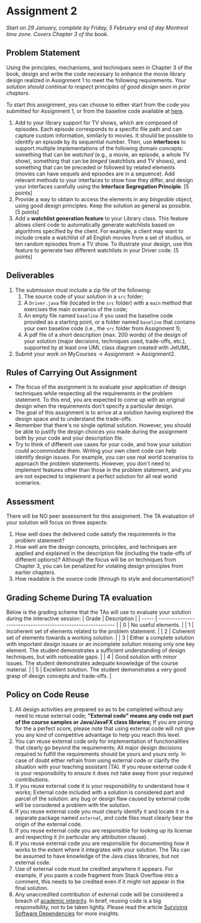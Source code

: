 # Assignment 2

*Start on 29 January, complete by Friday, 5 February end of day Montreal time zone. Covers Chapter 3 of the book.*

## Problem Statement

Using the principles, mechanisms, and techniques seen in Chapter 3 of the book, design and write the code necessary to enhance the movie library design realized in Assignment 1 to meet the following requirements. *Your solution should continue to respect principles of good design seen in prior chapters.*

To start this assignment, you can choose to either start from the code you submitted for Assignment 1, or from the baseline code available at [here](https://gitlab.cs.mcgill.ca/jguo/COMP303_Winter2021/-/tree/main/Assignments/Assignment-2/assignment2_baseline).

1. Add to your library support for TV shows, which are composed of episodes. Each episode corresponds to a specific file path and can capture custom information, similarly to movies. It should be possible to identify an episode by its sequential number. Then, use **interfaces** to support multiple implementations of the following domain concepts: something that can be *watched* (e.g., a movie, an episode, a whole TV show), something that can be *binged* (watchlists and TV shows), and something that can be preceded or followed by related elements (movies can have sequels and episodes are in a sequence). Add relevant methods to your interfaces to show how they differ, and design your interfaces carefully using the **Interface Segregation Principle**. [5 points]
2. Provide a way to obtain to access the elements in any *bingeable* object, using good design principles. Keep the solution as general as possible. [5 points]
3. Add a **watchlist generation feature** to your Library class. This feature allows client code to automatically generate watchlists based on algorithms specified by the client. For example, a client may want to include create a watchlist of all English movies from a set of studios, or ten random episodes from a TV show. To illustrate your design, use this feature to generate two different watchlists in your Driver code. [5 points]

## Deliverables

1. The submission must include a zip file of the following:
   1. The source code of your solution in a `src` folder;
   2. A `Driver.java` file (located in the `src` folder) with a `main` method that exercises the main scenarios of the code;
   3. An empty file named `baseline` if you used the baseline code provided as a starting point, or a folder named `baseline` that contains your own baseline code (i.e., the `src` folder from Assignment 1);
   4. A pdf file of a short description (max. 200 words) of the design of your solution (major decisions, techniques used, trade-offs, etc.), supported by at least one UML class diagram created with JetUML.
2. Submit your work on MyCourses -> Assignment -> Assignment2.

## Rules of Carrying Out Assignment

* The focus of the assignment is to evaluate your application of design techniques while respecting all the requirements in the problem statement. To this end, you are expected to come up with an original design when the requirements don't specify a particular design.
* The goal of this assignment is to arrive at a solution having explored the design space and to understand the trade-offs.
* Remember that there's no single optimal solution. However, you should be able to justify the design choices you made during the assignment both by your code and your description file.
* Try to think of different use cases for your code, and how your solution could accommodate them. Writing your own client code can help identify design issues. For example, you can use real world scenarios to approach the problem statements. However, you don't need to implement features other than those in the problem statement, and you are not expected to implement a perfect solution for all real world scenarios.

## Assessment

There will be NO peer assessment for this assignment. The TA evaluation of your solution will focus on three aspects:

1. How well does the delivered code satisfy the requirements in the problem statement?
2. How well are the design concepts, principles, and techniques are applied and explained in the description file (including the trade-offs of different options)? Although the focus will be on techniques from Chapter 3, you can be penalized for violating design principles from earlier chapters.
3. How readable is the source code (through its style and documentation)?

## Grading Scheme During TA evaluation

Below is the grading scheme that the TAs will use to evaluate your solution during the interactive session:
| Grade | Description                                                  |
| ----- | ------------------------------------------------------------ |
| 0     | No useful elements.                                          |
| 1     | Incoherent set of elements related to the problem statement. |
| 2     | Coherent set of elements towards a working solution.         |
| 3     | Either a complete solution with important design issues or an incomplete solution missing only one key element. The student demonstrates a sufficient understanding of design techniques, but with noticeable gaps. |
| 4     | Good solution with minor issues. The student demonstrates adequate knowledge of the course material. |
| 5     | Excellent solution. The student demonstrates a very good grasp of design concepts and trade-offs. |

## Policy on Code Reuse

1. All design activities are prepared so as to be completed without any need to reuse external code; **"External code" means any code not part of the course samples or Java/JavaFX class libraries;** If you are pining for the a perfect score, please note that using external code will not give you any kind of competitive advantage to help you reach this level.
2. You can reuse external code only for implementation of functionalities that clearly go beyond the requirements; All major design decisions required to fulfill the requirements should be yours and yours only. In case of doubt either refrain from using external code or clarify the situation with your teaching assistant (TA). If you reuse external code it is your responsibility to ensure it does not take away from your required contributions.
3. If you reuse external code it is your responsibility to understand how it works; External code included with a solution is considered part and parcel of the solution: any bug or design flaw caused by external code will be considered a problem with the solution.
4. If you reuse external code you must clearly identify it and locate it in a separate package named `external`, and code files must clearly bear the origin of the external code.
5. If you reuse external code you are responsible for looking up its license and respecting it (in particular any attribution clause).
6. If you reuse external code you are responsible for documenting how it works to the extent where it integrates with your solution. The TAs can be assumed to have knowledge of the Java class libraries, but not external code.
7. Use of external code must be credited anywhere it appears. For example, if you paste a code fragment from Stack Overflow into a comment, this needs to be credited even if it might not appear in the final solution.
8. Any unaccredited contribution of external code will be considered a breach of [academic integrity](https://www.mcgill.ca/students/srr/academicrights/integrity).
In brief, reusing code is a big responsibility, not to be taken lightly. Please read the article [Surviving Software Dependencies](https://cacm.acm.org/magazines/2019/9/238968-surviving-software-dependencies/fulltext) for more insights.
